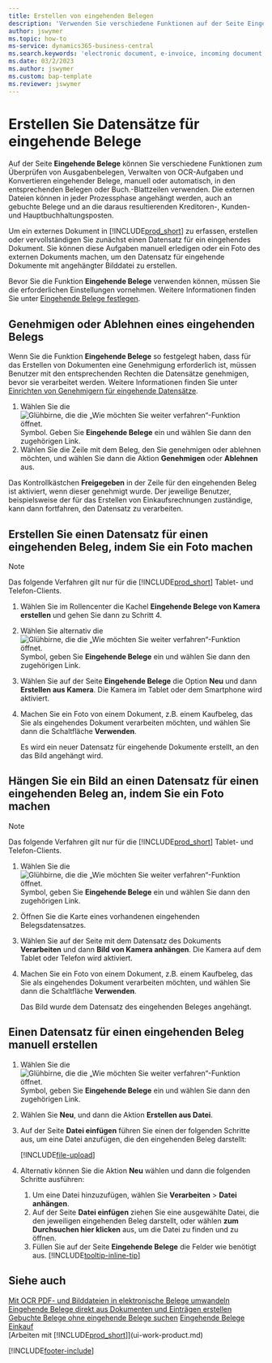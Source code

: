 ```yaml
---
title: Erstellen von eingehenden Belegen
description: 'Verwenden Sie verschiedene Funktionen auf der Seite Eingehende Belege, um Spesenbelege zu prüfen, OCR-Aufgaben zu verwalten, eingehende Beleg-Dateien zu konvertieren und externe Dateien anzuhängen.'
author: jswymer
ms.topic: how-to
ms-service: dynamics365-business-central
ms.search.keywords: 'electronic document, e-invoice, incoming document, OCR, ecommerce, document exchange, import invoice'
ms.date: 03/2/2023
ms.author: jswymer
ms.custom: bap-template
ms.reviewer: jswymer
---
```

# <a name="create-incoming-document-records"></a>Erstellen Sie Datensätze für eingehende Belege

Auf der Seite **Eingehende Belege** können Sie verschiedene Funktionen zum Überprüfen von Ausgabenbelegen, Verwalten von OCR-Aufgaben und Konvertieren eingehender Belege, manuell oder automatisch, in den entsprechenden Belegen oder Buch.-Blattzeilen verwenden. Die externen Dateien können in jeder Prozessphase angehängt werden, auch an gebuchte Belege und an die daraus resultierenden Kreditoren-, Kunden- und Hauptbuchhaltungsposten.

Um ein externes Dokument in [!INCLUDE[prod_short](includes/prod_short.md)] zu erfassen, erstellen oder vervollständigen Sie zunächst einen Datensatz für ein eingehendes Dokument. Sie können diese Aufgaben manuell erledigen oder ein Foto des externen Dokuments machen, um den Datensatz für eingehende Dokumente mit angehängter Bilddatei zu erstellen.

Bevor Sie die Funktion **Eingehende Belege** verwenden können, müssen Sie die erforderlichen Einstellungen vornehmen. Weitere Informationen finden Sie unter [Eingehende Belege festlegen](across-how-setup-income-documents.md).

## <a name="approve-or-reject-an-incoming-document"></a>Genehmigen oder Ablehnen eines eingehenden Belegs

Wenn Sie die Funktion **Eingehende Belege** so festgelegt haben, dass für das Erstellen von Dokumenten eine Genehmigung erforderlich ist, müssen Benutzer mit den entsprechenden Rechten die Datensätze genehmigen, bevor sie verarbeitet werden. Weitere Informationen finden Sie unter [Einrichten von Genehmigern für eingehende Datensätze](across-how-setup-income-documents.md#to-set-up-approvers-of-incoming-document-records).

1. Wählen Sie die ![Glühbirne, die die „Wie möchten Sie weiter verfahren“-Funktion öffnet.](media/ui-search/search_small.png "Sagen Sie mir, was Sie tun möchten") Symbol. Geben Sie **Eingehende Belege** ein und wählen Sie dann den zugehörigen Link.
2. Wählen Sie die Zeile mit dem Beleg, den Sie genehmigen oder ablehnen möchten, und wählen Sie dann die Aktion **Genehmigen** oder **Ablehnen** aus.

Das Kontrollkästchen **Freigegeben** in der Zeile für den eingehenden Beleg ist aktiviert, wenn dieser genehmigt wurde. Der jeweilige Benutzer, beispielsweise der für das Erstellen von Einkaufsrechnungen zuständige, kann dann fortfahren, den Datensatz zu verarbeiten.

## <a name="create-an-incoming-document-record-by-taking-a-photo"></a>Erstellen Sie einen Datensatz für einen eingehenden Beleg, indem Sie ein Foto machen

> [!NOTE]  
> Das folgende Verfahren gilt nur für die [!INCLUDE[prod_short](includes/prod_short.md)] Tablet- und Telefon-Clients.

1. Wählen Sie im Rollencenter die Kachel **Eingehende Belege von Kamera erstellen** und gehen Sie dann zu Schritt 4.
2. Wählen Sie alternativ die ![Glühbirne, die die „Wie möchten Sie weiter verfahren“-Funktion öffnet.](media/ui-search/search_small.png "Sagen Sie mir, was Sie tun möchten") Symbol, geben Sie **Eingehende Belege** ein und wählen Sie dann den zugehörigen Link.
3. Wählen Sie auf der Seite **Eingehende Belege** die Option **Neu** und dann **Erstellen aus Kamera**. Die Kamera im Tablet oder dem Smartphone wird aktiviert.
4. Machen Sie ein Foto von einem Dokument, z.B. einem Kaufbeleg, das Sie als eingehendes Dokument verarbeiten möchten, und wählen Sie dann die Schaltfläche **Verwenden**.

    Es wird ein neuer Datensatz für eingehende Dokumente erstellt, an den das Bild angehängt wird.

## <a name="attach-an-image-to-an-incoming-document-record-by-taking-a-photo"></a>Hängen Sie ein Bild an einen Datensatz für einen eingehenden Beleg an, indem Sie ein Foto machen

> [!NOTE]  
> Das folgende Verfahren gilt nur für die [!INCLUDE[prod_short](includes/prod_short.md)] Tablet- und Telefon-Clients.

1. Wählen Sie die ![Glühbirne, die die „Wie möchten Sie weiter verfahren“-Funktion öffnet.](media/ui-search/search_small.png "Sagen Sie mir, was Sie tun möchten") Symbol, geben Sie **Eingehende Belege** ein und wählen Sie dann den zugehörigen Link.
2. Öffnen Sie die Karte eines vorhandenen eingehenden Belegsdatensatzes.
3. Wählen Sie auf der Seite mit dem Datensatz des Dokuments **Verarbeiten** und dann **Bild von Kamera anhängen**. Die Kamera auf dem Tablet oder Telefon wird aktiviert.
4. Machen Sie ein Foto von einem Dokument, z.B. einem Kaufbeleg, das Sie als eingehendes Dokument verarbeiten möchten, und wählen Sie dann die Schaltfläche **Verwenden**.

    Das Bild wurde dem Datensatz des eingehenden Beleges angehängt.

## <a name="create-an-incoming-document-record-manually"></a>Einen Datensatz für einen eingehenden Beleg manuell erstellen

1. Wählen Sie die ![Glühbirne, die die „Wie möchten Sie weiter verfahren“-Funktion öffnet.](media/ui-search/search_small.png "Was möchten Sie tun?") Symbol, geben Sie **Eingehende Belege** ein und wählen Sie dann den zugehörigen Link.
2. Wählen Sie **Neu**, und dann die Aktion **Erstellen aus Datei**.  
3. Auf der Seite **Datei einfügen** führen Sie einen der folgenden Schritte aus, um eine Datei anzufügen, die den eingehenden Beleg darstellt:

   [!INCLUDE[file-upload](includes/file-upload.md)]

4. Alternativ können Sie die Aktion **Neu** wählen und dann die folgenden Schritte ausführen:

    1. Um eine Datei hinzuzufügen, wählen Sie **Verarbeiten** > **Datei anhängen**.
    2. Auf der Seite **Datei einfügen** ziehen Sie eine ausgewählte Datei, die den jeweiligen eingehenden Beleg darstellt, oder wählen **zum Durchsuchen hier klicken** aus, um die Datei zu finden und zu öffnen.
    3. Füllen Sie auf der Seite **Eingehende Belege** die Felder wie benötigt aus. [!INCLUDE[tooltip-inline-tip](includes/tooltip-inline-tip_md.md)]

## <a name="see-also"></a>Siehe auch

[Mit OCR PDF- und Bilddateien in elektronische Belege umwandeln](across-how-use-ocr-pdf-images-files.md)
[Eingehende Belege direkt aus Dokumenten und Einträgen erstellen](across-how-connect-disconnect-income-document-records.md)
[Gebuchte Belege ohne eingehende Belege suchen](across-how-find-posted-documents-without-income-document-records.md)
[Eingehende Belege](across-income-documents.md)  
[Einkauf](purchasing-manage-purchasing.md)  
[Arbeiten mit [!INCLUDE[prod_short](includes/prod_short.md)]](ui-work-product.md)


[!INCLUDE[footer-include](includes/footer-banner.md)]
